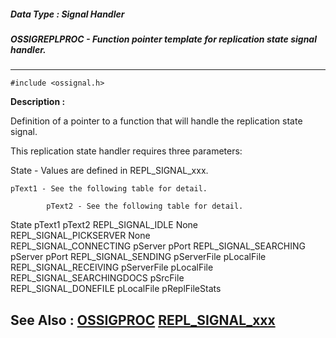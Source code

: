##### Data Type : Signal Handler
##### OSSIGREPLPROC - Function pointer template for replication state signal handler.
---
```
#include <ossignal.h>
```
**Description :**

Definition of a pointer to a function that will handle the replication state 
signal.  

This replication state handler requires three parameters:

   State - Values are defined in REPL_SIGNAL_xxx.

    pText1 - See the following table for detail.

            pText2 - See the following table for detail.
 

State	pText1	pText2
REPL_SIGNAL_IDLE	None	
REPL_SIGNAL_PICKSERVER	None	
REPL_SIGNAL_CONNECTING	pServer	pPort
REPL_SIGNAL_SEARCHING	pServer	pPort
REPL_SIGNAL_SENDING	pServerFile	pLocalFile
REPL_SIGNAL_RECEIVING	pServerFile	pLocalFile
REPL_SIGNAL_SEARCHINGDOCS	pSrcFile	
REPL_SIGNAL_DONEFILE	pLocalFile	pReplFileStats



**See Also :**
[OSSIGPROC](/reference/Data/OSSIGPROC)
[REPL_SIGNAL_xxx](/reference/Symb/REPL_SIGNAL_xxx)
---
